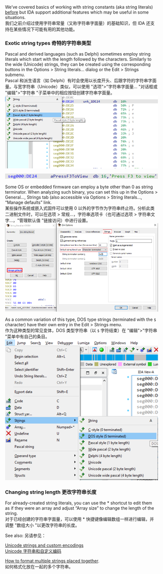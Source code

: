 We’ve covered basics of working with string constants (aka string literals) [before](https://hex-rays.com/blog/igor-tip-of-the-week-13-string-literals-and-custom-encodings/) but IDA support additional features which may be useful in some situations.  
我们之前介绍过使用字符串常量（又称字符串字面量）的基础知识，但 IDA 还支持在某些情况下可能有用的其他功能。

### Exotic string types 奇特的字符串类型

Pascal and derived languages (such as Delphi) sometimes employ string literals which start with the length followed by the characters. Similarly to the wide (Unicode) strings, they can be created using the corresponding buttons in the Options > String literals… dialog or the Edit > Strings submenu.  
Pascal 和派生语言（如 Delphi）有时会使用以长度开头、后跟字符的字符串字面量。与宽字符串（Unicode）类似，可以使用 "选项">"字符串字面量... "对话框或 "编辑">"字符串 "子菜单中的相应按钮创建字符串字面量。  
![](assets/2022/01/strlit_pascal_1.png)

![](assets/2022/01/strlit_pascal_2.png)

Some OS or embedded firmware can employ a byte other than 0 as string terminator. When analyzing such binary, you can set this up in the Options > General…, Strings tab (also accessible via Options > String literals…, “Manage defaults” link.  
某些操作系统或嵌入式固件可以使用 0 以外的字节作为字符串终止符。分析此类二进制文件时，可以在选项 > 常规...，字符串选项卡（也可通过选项 > 字符串文字...，"管理默认值 "链接访问）中进行设置。  
![](assets/2022/01/strlit_charterm.png)

As a common variation of this type, DOS type strings (terminated with the `$` character) have their own entry in the Edit > Strings menu.  
作为这种类型的常见变体，DOS 类型字符串（以 `$` 字符结束）在 "编辑">"字符串 "菜单中有自己的条目。  
![](assets/2022/01/strlit_dos_1.png)

### Changing string length 更改字符串长度

For already-created string literals, you can use the * shortcut to edit them as if they were an array and adjust “Array size” to change the length of the string.  
对于已经创建的字符串字面量，可以使用 * 快捷键像编辑数组一样进行编辑，并调整 "数组大小 "以更改字符串的长度。

See also: 另请参见：

[Unicode strings and custom encodings  
Unicode 字符串和自定义编码](https://hex-rays.com/blog/igor-tip-of-the-week-13-string-literals-and-custom-encodings/)

[How to format multiple strings placed together](https://hex-rays.com/blog/igor-tip-of-the-week-10-working-with-arrays/).  
如何格式化放在一起的多个字符串。